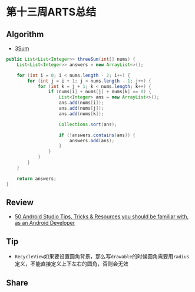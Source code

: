 # 第十三周ARTS总结
## Algorithm
- [3Sum](https://leetcode.com/problems/3sum/)
```java
public List<List<Integer>> threeSum(int[] nums) {
    List<List<Integer>> answers = new ArrayList<>();

    for (int i = 0; i < nums.length - 2; i++) {
        for (int j = i + 1; j < nums.length - 1; j++) {
            for (int k = j + 1; k < nums.length; k++) {
                if (nums[i] + nums[j] + nums[k] == 0) {
                    List<Integer> ans = new ArrayList<>();
                    ans.add(nums[i]);
                    ans.add(nums[j]);
                    ans.add(nums[k]);

                    Collections.sort(ans);

                    if (!answers.contains(ans)) {
                        answers.add(ans);
                    }
                }
            }
        }
    }

    return answers;
}
```

## Review
- [50 Android Studio Tips, Tricks & Resources you should be familiar with, as an Android Developer](https://medium.com/@mmbialas/50-android-studio-tips-tricks-resources-you-should-be-familiar-with-as-an-android-developer-af86e7cf56d2)

## Tip
+ `RecycleView`如果要设置圆角背景，那么写`drawable`的时候圆角需要用`radius`定义，不能直接定义上下左右的圆角，否则会无效

## Share